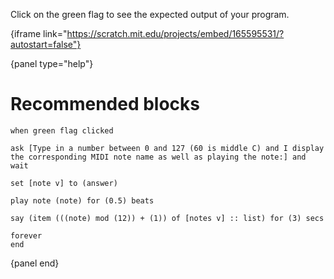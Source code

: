 Click on the green flag to see the expected output of your program.

{iframe link="https://scratch.mit.edu/projects/embed/165595531/?autostart=false"}

{panel type="help"}

# Recommended blocks

```scratch
when green flag clicked

ask [Type in a number between 0 and 127 (60 is middle C) and I display the corresponding MIDI note name as well as playing the note:] and wait

set [note v] to (answer)

play note (note) for (0.5) beats

say (item (((note) mod (12)) + (1)) of [notes v] :: list) for (3) secs

forever
end
```

{panel end}
